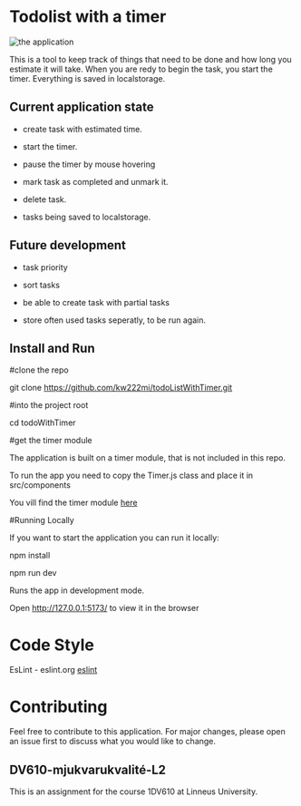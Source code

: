 # Todolist with a timer

![the application]("./todoWithTimer/img_test/App_50.png")

This is a tool to keep track of things that need to be done and how long you estimate it will take.
When you are redy to begin the task, you start the timer. Everything is saved in localstorage.

## Current application state

- create task with estimated time.

- start the timer.

- pause the timer by mouse hovering

- mark task as completed and unmark it.

- delete task.

- tasks being saved to localstorage.

## Future development

- task priority

- sort tasks

- be able to create task with partial tasks

- store often used tasks seperatly, to be run again.


## Install and Run

#clone the repo

git clone https://github.com/kw222mi/todoListWithTimer.git

#into the project root

cd todoWithTimer

#get the timer module

The application is built on a timer module, that is not included in this repo.

To run the app you need to copy the Timer.js class and place it in src/components

You vill find the timer module [here](https://github.com/kw222mi/time_component/blob/main/time_component/time_component/src/Timer.js)

#Running Locally

If you want to start the application you can run it locally:

npm install

npm run dev

Runs the app in development mode.

Open http://127.0.0.1:5173/ to view it in the browser



# Code Style

EsLint - eslint.org
[eslint](https://img.shields.io/badge/code_style-standard-brightgreen.svg)

# Contributing

Feel free to contribute to this application. For major changes, 
please open an issue first to discuss what you would like to change.

## DV610-mjukvarukvalité-L2

This is an assignment for the course 1DV610 at Linneus University.
